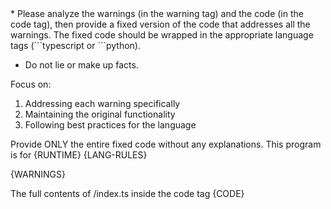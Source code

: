 <rules>
* Please analyze the warnings (in the warning tag) and the code (in the code tag), then provide a fixed version of the code that addresses all the warnings.
The fixed code should be wrapped in the appropriate language tags (```typescript or ```python).

* Do not lie or make up facts.

Focus on:
1. Addressing each warning specifically
2. Maintaining the original functionality
3. Following best practices for the language

Provide ONLY the entire fixed code without any explanations.
This program is for {RUNTIME}
{LANG-RULES}
</rules>

{WARNINGS}

The full contents of /index.ts inside the code tag
{CODE}


